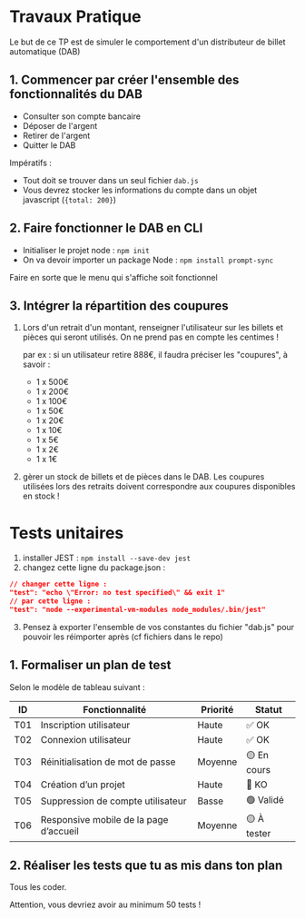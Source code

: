 # Travaux Pratique

Le but de ce TP est de simuler le comportement d'un distributeur de billet automatique (DAB)

## 1. Commencer par créer l'ensemble des fonctionnalités du DAB

- Consulter son compte bancaire
- Déposer de l'argent
- Retirer de l'argent
- Quitter le DAB

Impératifs :

- Tout doit se trouver dans un seul fichier `dab.js`
- Vous devrez stocker les informations du compte dans un objet javascript (`{total: 200}`)

## 2. Faire fonctionner le DAB en CLI

- Initialiser le projet node : `npm init`
- On va devoir importer un package Node : `npm install prompt-sync`

Faire en sorte que le menu qui s'affiche soit fonctionnel

## 3. Intégrer la répartition des coupures

1. Lors d'un retrait d'un montant, renseigner l'utilisateur sur les billets et pièces qui seront utilisés. On ne prend pas en compte les centimes !

    par ex : si un utilisateur retire 888€, il faudra préciser les "coupures", à savoir : 
    - 1 x 500€
    - 1 x 200€
    - 1 x 100€
    - 1 x 50€
    - 1 x 20€
    - 1 x 10€
    - 1 x 5€
    - 1 x 2€
    - 1 x 1€

2. gèrer un stock de billets et de pièces dans le DAB. Les coupures utilisées lors des retraits doivent correspondre aux coupures disponibles en stock !

# Tests unitaires

1. installer JEST : `npm install --save-dev jest`
2. changez cette ligne du package.json : 
```json
// changer cette ligne : 
"test": "echo \"Error: no test specified\" && exit 1"
// par cette ligne : 
"test": "node --experimental-vm-modules node_modules/.bin/jest"
```
3. Pensez à exporter l'ensemble de vos constantes du fichier "dab.js" pour pouvoir les réimporter après (cf fichiers dans le repo)

## 1. Formaliser un plan de test

Selon le modèle de tableau suivant :

| ID | Fonctionnalité                        | Priorité | Statut  |
|----|---------------------------------------|----------|---------|
| T01| Inscription utilisateur               | Haute    | ✅ OK    |
| T02| Connexion utilisateur                 | Haute    | ✅ OK    |
| T03| Réinitialisation de mot de passe      | Moyenne  | 🟡 En cours |
| T04| Création d’un projet                  | Haute    | 🔴 KO    |
| T05| Suppression de compte utilisateur     | Basse    | 🟢 Validé |
| T06| Responsive mobile de la page d’accueil| Moyenne  | 🟡 À tester |

## 2. Réaliser les tests que tu as mis dans ton plan

Tous les coder.

Attention, vous devriez avoir au minimum 50 tests !